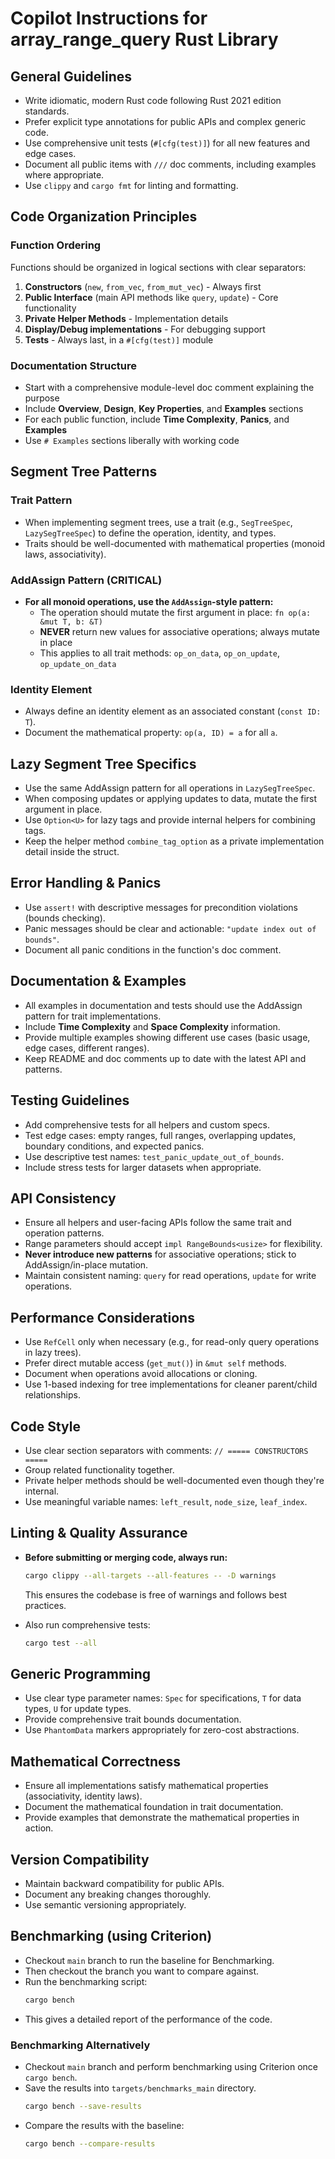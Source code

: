 # Copilot Instructions for array_range_query Rust Library

## General Guidelines

- Write idiomatic, modern Rust code following Rust 2021 edition standards.
- Prefer explicit type annotations for public APIs and complex generic code.
- Use comprehensive unit tests (`#[cfg(test)]`) for all new features and edge cases.
- Document all public items with `///` doc comments, including examples where appropriate.
- Use `clippy` and `cargo fmt` for linting and formatting.

## Code Organization Principles

### Function Ordering
Functions should be organized in logical sections with clear separators:

1. **Constructors** (`new`, `from_vec`, `from_mut_vec`) - Always first
2. **Public Interface** (main API methods like `query`, `update`) - Core functionality
3. **Private Helper Methods** - Implementation details
4. **Display/Debug implementations** - For debugging support
5. **Tests** - Always last, in a `#[cfg(test)]` module

### Documentation Structure
- Start with a comprehensive module-level doc comment explaining the purpose
- Include **Overview**, **Design**, **Key Properties**, and **Examples** sections
- For each public function, include **Time Complexity**, **Panics**, and **Examples**
- Use `# Examples` sections liberally with working code

## Segment Tree Patterns

### Trait Pattern
- When implementing segment trees, use a trait (e.g., `SegTreeSpec`, `LazySegTreeSpec`) to define the operation, identity, and types.
- Traits should be well-documented with mathematical properties (monoid laws, associativity).

### AddAssign Pattern (CRITICAL)
- **For all monoid operations, use the `AddAssign`-style pattern:**
  - The operation should mutate the first argument in place: `fn op(a: &mut T, b: &T)`
  - **NEVER** return new values for associative operations; always mutate in place
  - This applies to all trait methods: `op_on_data`, `op_on_update`, `op_update_on_data`

### Identity Element
- Always define an identity element as an associated constant (`const ID: T`).
- Document the mathematical property: `op(a, ID) = a` for all `a`.

## Lazy Segment Tree Specifics

- Use the same AddAssign pattern for all operations in `LazySegTreeSpec`.
- When composing updates or applying updates to data, mutate the first argument in place.
- Use `Option<U>` for lazy tags and provide internal helpers for combining tags.
- Keep the helper method `combine_tag_option` as a private implementation detail inside the struct.

## Error Handling & Panics

- Use `assert!` with descriptive messages for precondition violations (bounds checking).
- Panic messages should be clear and actionable: `"update index out of bounds"`.
- Document all panic conditions in the function's doc comment.

## Documentation & Examples

- All examples in documentation and tests should use the AddAssign pattern for trait implementations.
- Include **Time Complexity** and **Space Complexity** information.
- Provide multiple examples showing different use cases (basic usage, edge cases, different ranges).
- Keep README and doc comments up to date with the latest API and patterns.

## Testing Guidelines

- Add comprehensive tests for all helpers and custom specs.
- Test edge cases: empty ranges, full ranges, overlapping updates, boundary conditions, and expected panics.
- Use descriptive test names: `test_panic_update_out_of_bounds`.
- Include stress tests for larger datasets when appropriate.

## API Consistency

- Ensure all helpers and user-facing APIs follow the same trait and operation patterns.
- Range parameters should accept `impl RangeBounds<usize>` for flexibility.
- **Never introduce new patterns** for associative operations; stick to AddAssign/in-place mutation.
- Maintain consistent naming: `query` for read operations, `update` for write operations.

## Performance Considerations

- Use `RefCell` only when necessary (e.g., for read-only query operations in lazy trees).
- Prefer direct mutable access (`get_mut()`) in `&mut self` methods.
- Document when operations avoid allocations or cloning.
- Use 1-based indexing for tree implementations for cleaner parent/child relationships.

## Code Style

- Use clear section separators with comments: `// ===== CONSTRUCTORS =====`
- Group related functionality together.
- Private helper methods should be well-documented even though they're internal.
- Use meaningful variable names: `left_result`, `node_size`, `leaf_index`.

## Linting & Quality Assurance

- **Before submitting or merging code, always run:**
  ```bash
  cargo clippy --all-targets --all-features -- -D warnings
  ```
  This ensures the codebase is free of warnings and follows best practices.

- Also run comprehensive tests:
  ```bash
  cargo test --all
  ```

## Generic Programming

- Use clear type parameter names: `Spec` for specifications, `T` for data types, `U` for update types.
- Provide comprehensive trait bounds documentation.
- Use `PhantomData` markers appropriately for zero-cost abstractions.

## Mathematical Correctness

- Ensure all implementations satisfy mathematical properties (associativity, identity laws).
- Document the mathematical foundation in trait documentation.
- Provide examples that demonstrate the mathematical properties in action.

## Version Compatibility

- Maintain backward compatibility for public APIs.
- Document any breaking changes thoroughly.
- Use semantic versioning appropriately.

## Benchmarking (using Criterion)

- Checkout `main` branch to run the baseline for Benchmarking.
- Then checkout the branch you want to compare against.
- Run the benchmarking script:
  ```bash
  cargo bench
  ```
- This gives a detailed report of the performance of the code.

### Benchmarking Alternatively

- Checkout `main` branch and perform benchmarking using Criterion once `cargo bench`.
- Save the results into `targets/benchmarks_main` directory.
  ```bash
  cargo bench --save-results
  ```
- Compare the results with the baseline:
  ```bash
  cargo bench --compare-results
  ```
